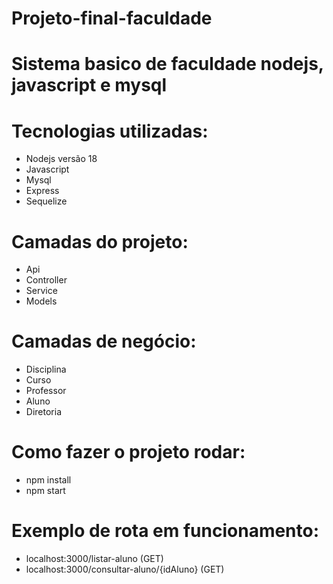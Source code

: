 # Projeto-final-faculdade
# Sistema basico de faculdade nodejs, javascript e mysql

# Tecnologias utilizadas:
- Nodejs versão 18
- Javascript 
- Mysql
- Express  
- Sequelize

# Camadas do projeto: 
- Api
- Controller
- Service
- Models 

# Camadas de negócio: 
- Disciplina
- Curso
- Professor
- Aluno
- Diretoria 

# Como fazer o projeto rodar: 
- npm install
- npm start

# Exemplo de rota em funcionamento: 
- localhost:3000/listar-aluno (GET)
- localhost:3000/consultar-aluno/{idAluno} (GET)